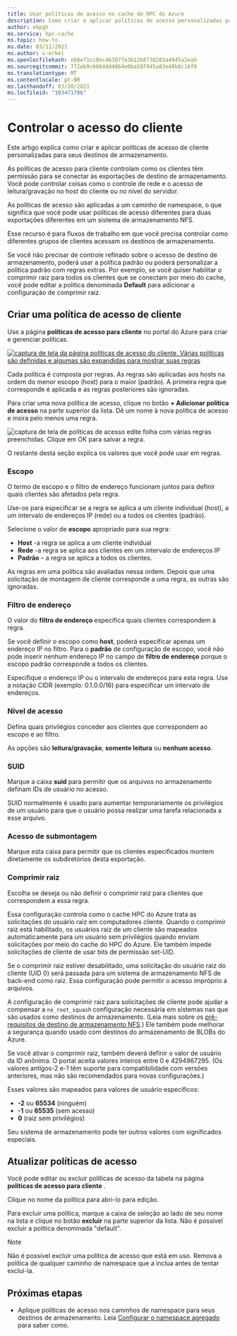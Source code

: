 ```yaml
---
title: Usar políticas de acesso no cache do HPC do Azure
description: Como criar e aplicar políticas de acesso personalizadas para limitar o acesso do cliente aos destinos de armazenamento no cache do HPC do Azure
author: ekpgh
ms.service: hpc-cache
ms.topic: how-to
ms.date: 03/11/2021
ms.author: v-erkel
ms.openlocfilehash: eb9e71cc8ec463077e3b12b8738203a4945a2eab
ms.sourcegitcommit: 772eb9c6684dd4864e0ba507945a83e48b8c16f0
ms.translationtype: MT
ms.contentlocale: pt-BR
ms.lasthandoff: 03/20/2021
ms.locfileid: "103471786"
---
```

# <a name="control-client-access"></a>Controlar o acesso do cliente

Este artigo explica como criar e aplicar políticas de acesso de cliente personalizadas para seus destinos de armazenamento.

As políticas de acesso para cliente controlam como os clientes têm permissão para se conectar às exportações de destino de armazenamento. Você pode controlar coisas como o controle de rede e o acesso de leitura/gravação no host do cliente ou no nível do servidor.

As políticas de acesso são aplicadas a um caminho de namespace, o que significa que você pode usar políticas de acesso diferentes para duas exportações diferentes em um sistema de armazenamento NFS.

Esse recurso é para fluxos de trabalho em que você precisa controlar como diferentes grupos de clientes acessam os destinos de armazenamento.

Se você não precisar de controle refinado sobre o acesso de destino de armazenamento, poderá usar a política padrão ou poderá personalizar a política padrão com regras extras. Por exemplo, se você quiser habilitar o comprimir raiz para todos os clientes que se conectam por meio do cache, você pode editar a política denominada **Default** para adicionar a configuração de comprimir raiz.

## <a name="create-a-client-access-policy"></a>Criar uma política de acesso de cliente

Use a página **políticas de acesso para cliente** no portal do Azure para criar e gerenciar políticas. <!-- is there AZ CLI for this? -->

[![captura de tela da página políticas de acesso do cliente. Várias políticas são definidas e algumas são expandidas para mostrar suas regras](media/policies-overview.png)](media/policies-overview.png#lightbox)

Cada política é composta por regras. As regras são aplicadas aos hosts na ordem do menor escopo (host) para o maior (padrão). A primeira regra que corresponde é aplicada e as regras posteriores são ignoradas.

Para criar uma nova política de acesso, clique no botão **+ Adicionar política de acesso** na parte superior da lista. Dê um nome à nova política de acesso e insira pelo menos uma regra.

![captura de tela de políticas de acesso edite folha com várias regras preenchidas. Clique em OK para salvar a regra.](media/add-policy.png)

O restante desta seção explica os valores que você pode usar em regras.

### <a name="scope"></a>Escopo

O termo de escopo e o filtro de endereço funcionam juntos para definir quais clientes são afetados pela regra.

Use-os para especificar se a regra se aplica a um cliente individual (host), a um intervalo de endereços IP (rede) ou a todos os clientes (padrão).

Selecione o valor de **escopo** apropriado para sua regra:

* **Host** -a regra se aplica a um cliente individual
* **Rede** -a regra se aplica aos clientes em um intervalo de endereços IP
* **Padrão** – a regra se aplica a todos os clientes.

As regras em uma política são avaliadas nessa ordem. Depois que uma solicitação de montagem de cliente corresponde a uma regra, as outras são ignoradas.

### <a name="address-filter"></a>Filtro de endereço

O valor do **filtro de endereço** especifica quais clientes correspondem à regra.

Se você definir o escopo como **host**, poderá especificar apenas um endereço IP no filtro. Para o **padrão** de configuração de escopo, você não pode inserir nenhum endereço IP no campo de **filtro de endereço** porque o escopo padrão corresponde a todos os clientes.

Especifique o endereço IP ou o intervalo de endereços para esta regra. Use a notação CIDR (exemplo: 0.1.0.0/16) para especificar um intervalo de endereços.

### <a name="access-level"></a>Nível de acesso

Defina quais privilégios conceder aos clientes que correspondem ao escopo e ao filtro.

As opções são **leitura/gravação**, **somente leitura** ou **nenhum acesso**.

### <a name="suid"></a>SUID

Marque a caixa **suid** para permitir que os arquivos no armazenamento definam IDs de usuário no acesso.

SUID normalmente é usado para aumentar temporariamente os privilégios de um usuário para que o usuário possa realizar uma tarefa relacionada a esse arquivo.

### <a name="submount-access"></a>Acesso de submontagem

Marque esta caixa para permitir que os clientes especificados montem diretamente os subdiretórios desta exportação.

### <a name="root-squash"></a>Comprimir raiz

Escolha se deseja ou não definir o comprimir raiz para clientes que correspondem a essa regra.

Essa configuração controla como o cache HPC do Azure trata as solicitações do usuário raiz em computadores cliente. Quando o comprimir raiz está habilitado, os usuários raiz de um cliente são mapeados automaticamente para um usuário sem privilégios quando enviam solicitações por meio do cache do HPC do Azure. Ele também impede solicitações de cliente de usar bits de permissão set-UID.

Se o comprimir raiz estiver desabilitado, uma solicitação do usuário raiz do cliente (UID 0) será passada para um sistema de armazenamento NFS de back-end como raiz. Essa configuração pode permitir o acesso impróprio a arquivos.

A configuração de comprimir raiz para solicitações de cliente pode ajudar a compensar a ``no_root_squash`` configuração necessária em sistemas nas que são usados como destinos de armazenamento. (Leia mais sobre os [pré-requisitos de destino de armazenamento NFS](hpc-cache-prerequisites.md#nfs-storage-requirements).) Ele também pode melhorar a segurança quando usado com destinos do armazenamento de BLOBs do Azure.

Se você ativar o comprimir raiz, também deverá definir o valor de usuário da ID anônima. O portal aceita valores inteiros entre 0 e 4294967295. (Os valores antigos-2 e-1 têm suporte para compatibilidade com versões anteriores, mas não são recomendados para novas configurações.)

Esses valores são mapeados para valores de usuário específicos:

* **-2** ou **65534** (ninguém)
* **-1** ou **65535** (sem acesso)
* **0** (raiz sem privilégios)

Seu sistema de armazenamento pode ter outros valores com significados especiais.

## <a name="update-access-policies"></a>Atualizar políticas de acesso

Você pode editar ou excluir políticas de acesso da tabela na página **políticas de acesso para cliente** .

Clique no nome da política para abri-lo para edição.

Para excluir uma política, marque a caixa de seleção ao lado de seu nome na lista e clique no botão **excluir** na parte superior da lista. Não é possível excluir a política denominada "default".

> [!NOTE]
> Não é possível excluir uma política de acesso que está em uso. Remova a política de qualquer caminho de namespace que a inclua antes de tentar excluí-la.

## <a name="next-steps"></a>Próximas etapas

* Aplique políticas de acesso nos caminhos de namespace para seus destinos de armazenamento. Leia [Configurar o namespace agregado](add-namespace-paths.md) para saber como.
